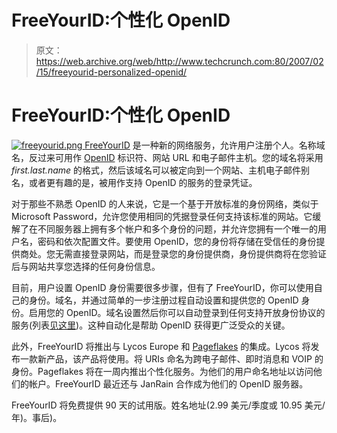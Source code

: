 # FreeYourID:个性化 OpenID

> 原文：<https://web.archive.org/web/http://www.techcrunch.com:80/2007/02/15/freeyourid-personalized-openid/>

# FreeYourID:个性化 OpenID

[![freeyourid.png](img/3826f0a812407f138f2bbdbd1c140c01.png) ](https://web.archive.org/web/20220816003640/http://freeyourid.com/) [FreeYourID](https://web.archive.org/web/20220816003640/http://freeyourid.com/) 是一种新的网络服务，允许用户注册个人。名称域名，反过来可用作 [OpenID](https://web.archive.org/web/20220816003640/http://www.openid.org/) 标识符、网站 URL 和电子邮件主机。您的域名将采用 *first.last.name* 的格式，然后该域名可以被定向到一个网站、主机电子邮件别名，或者更有趣的是，被用作支持 OpenID 的服务的登录凭证。

对于那些不熟悉 OpenID 的人来说，它是一个基于开放标准的身份网络，类似于 Microsoft Password，允许您使用相同的凭据登录任何支持该标准的网站。它缓解了在不同服务器上拥有多个帐户和多个身份的问题，并允许您拥有一个唯一的用户名，密码和依次配置文件。要使用 OpenID，您的身份将存储在受信任的身份提供商处。您无需直接登录网站，而是登录您的身份提供商，身份提供商将在您验证后与网站共享您选择的任何身份信息。

目前，用户设置 OpenID 身份需要很多步骤，但有了 FreeYourID，你可以使用自己的身份。域名，并通过简单的一步注册过程自动设置和提供您的 OpenID 身份。启用您的 OpenID。域名设置然后你可以自动登录到任何支持开放身份协议的服务(列表[见这里](https://web.archive.org/web/20220816003640/https://www.myopenid.com/directory))。这种自动化是帮助 OpenID 获得更广泛受众的关键。

此外，FreeYourID 将推出与 Lycos Europe 和 [Pageflakes](https://web.archive.org/web/20220816003640/http://www.beta.techcrunch.com/2006/12/26/something-funny-is-going-on-at-pageflakes/) 的集成。Lycos 将发布一款新产品，该产品将使用。将 URIs 命名为跨电子邮件、即时消息和 VOIP 的身份。Pageflakes 将在一周内推出个性化服务。为他们的用户命名地址以访问他们的帐户。FreeYourID 最近还与 JanRain 合作成为他们的 OpenID 服务器。

FreeYourID 将免费提供 90 天的试用版。姓名地址(2.99 美元/季度或 10.95 美元/年)。事后)。